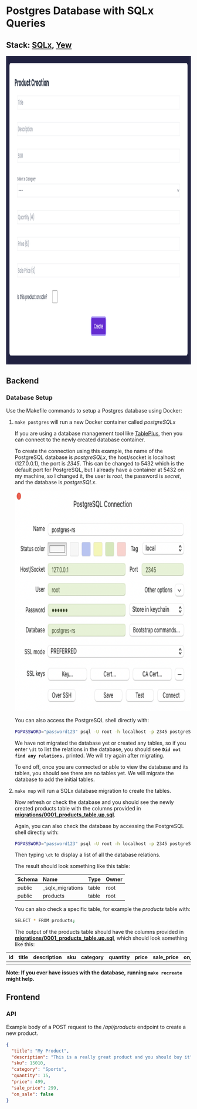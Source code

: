 # Postgres Database with SQLx Queries

## Stack: [SQLx](https://github.com/launchbadge/sqlx), [Yew](https://github.com/yewstack/yew)

<p align="center">
  <img width="600" height="840"  src="./product-creation-demo.png">
</p>

## Backend

### Database Setup

Use the Makefile commands to setup a Postgres database using Docker:

1. `make postgres` will run a new Docker container called *postgreSQLx*

    If you are using a database management tool like [TablePlus](https://tableplus.com),
    then you can connect to the newly created database container.

    To create the connection using this example, the name of the PostgreSQL database
    is *postgreSQLx*, the host/socket is localhost (127.0.0.1), the port is *2345*.
    This can be changed to 5432 which is the default port for PostgreSQL, but I
    already have a container at 5432 on my machine, so I changed it, the user is
    *root*, the password is *secret*, and the database is *postgreSQLx*.

    <p align="center">
      <img width="840" height="600" src="./tableplus-connection.png">
    </p>

    You can also access the PostgreSQL shell directly with:

    ```bash
    PGPASSWORD="password123" psql -U root -h localhost -p 2345 postgreSQLx
    ```

    We have not migrated the database yet or created any tables, so if you enter
    `\dt` to list the relations in the database, you should see **`Did not find
    any relations.`** printed. We will try again after migrating.

    To end off, once you are connected or able to view the database and its tables,
    you should see there are no tables yet. We will migrate the database to add the
    initial tables.

2. `make mup` will run a SQLx database migration to create the tables.

    Now refresh or check the database and you should see the newly created products
    table with the columns provided in **[migrations/0001_products_table.up.sql](migrations/0001_products_table.up.sql)**.

    Again, you can also check the database by accessing the PostgreSQL shell directly
    with:

    ```bash
    PGPASSWORD="password123" psql -U root -h localhost -p 2345 postgreSQLx
    ```

    Then typing `\dt` to display a list of all the database relations.

    The result should look something like this table:

    | Schema | Name              | Type   | Owner
    | ------ | ----------------- | ------ | ------
    | public | _sqlx_migrations  | table  | root
    | public | products           | table  | root

    You can also check a specific table, for example the *products* table with:

    ```bash
    SELECT * FROM products;
    ```

    The output of the products table should have the columns provided in
    **[migrations/0001_products_table.up.sql](migrations/0001_products_table.up.sql)**,
    which should look something like this:

  | id | title | description | sku | category | quantity | price | sale_price | on_sale
  | -- | ----- | ----------- | --- | -------- | -------- | ----- | ---------- | -------
  |    |       |             |     |          |          |       |            |

  **Note: If you ever have issues with the database,**
  **running `make recreate` might help.**

## Frontend

### API

Example body of a POST request to the */api/products* endpoint to create a new product.

```json
{
  "title": "My Product",
  "description": "This is a really great product and you should buy it",
  "sku": 15010,
  "category": "Sports",
  "quantity": 15,
  "price": 499,
  "sale_price": 299,
  "on_sale": false
}
```
